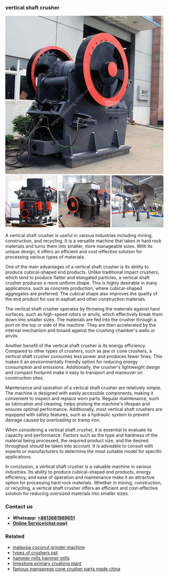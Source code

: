 <h3>vertical shaft crusher</h3><img src='1708589083.jpg' alt=''><p>A vertical shaft crusher is useful in various industries including mining, construction, and recycling. It is a versatile machine that takes in hard rock materials and turns them into smaller, more manageable sizes. With its unique design, it offers an efficient and cost-effective solution for processing various types of materials.</p><p>One of the main advantages of a vertical shaft crusher is its ability to produce cubical-shaped end products. Unlike traditional impact crushers, which tend to produce flatter and elongated particles, a vertical shaft crusher produces a more uniform shape. This is highly desirable in many applications, such as concrete production, where cubical-shaped aggregates are preferred. The cubical shape also improves the quality of the end product for use in asphalt and other construction materials.</p><p>The vertical shaft crusher operates by throwing the materials against hard surfaces, such as high-speed rotors or anvils, which effectively break them down into smaller sizes. The materials are fed into the crusher through a port on the top or side of the machine. They are then accelerated by the internal mechanism and tossed against the crushing chamber's walls or anvils.</p><p>Another benefit of the vertical shaft crusher is its energy efficiency. Compared to other types of crushers, such as jaw or cone crushers, a vertical shaft crusher consumes less power and produces fewer fines. This makes it an environmentally friendly option for reducing energy consumption and emissions. Additionally, the crusher's lightweight design and compact footprint make it easy to transport and maneuver on construction sites.</p><p>Maintenance and operation of a vertical shaft crusher are relatively simple. The machine is designed with easily accessible components, making it convenient to inspect and replace worn parts. Regular maintenance, such as lubrication and cleaning, helps prolong the machine's lifespan and ensures optimal performance. Additionally, most vertical shaft crushers are equipped with safety features, such as a hydraulic system to prevent damage caused by overloading or tramp iron.</p><p>When considering a vertical shaft crusher, it is essential to evaluate its capacity and performance. Factors such as the type and hardness of the material being processed, the required product size, and the desired throughput should be taken into account. It is advisable to consult with experts or manufacturers to determine the most suitable model for specific applications.</p><p>In conclusion, a vertical shaft crusher is a valuable machine in various industries. Its ability to produce cubical-shaped end products, energy efficiency, and ease of operation and maintenance make it an attractive option for processing hard rock materials. Whether in mining, construction, or recycling, a vertical shaft crusher offers an efficient and cost-effective solution for reducing oversized materials into smaller sizes.</p><h3>Contact us</h3><ul><li><strong>Whatsapp:&nbsp;<a href="https://wa.me/8613661969651">+8613661969651</a></strong></li><li><a href="https://swt.shibang-china.com/?git&amp;zhl&amp;vertical shaft crusher"><strong>Online Service(chat now)</strong></a></li></ul><h3>Related</h3><ul><li><a href='malaysia coconut grinder machine.md'>malaysia coconut grinder machine</a></li><li><a href='types of crushers ppt.md'>types of crushers ppt</a></li><li><a href='hammer mills hammer mills.md'>hammer mills hammer mills</a></li><li><a href='limestone primary crushing plant.md'>limestone primary crushing plant</a></li><li><a href='famous manganese cone crusher parts made china.md'>famous manganese cone crusher parts made china</a></li></ul>